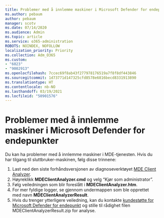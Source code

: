 ```yaml
---
title: Problemer med å innlemme maskiner i Microsoft Defender for endepunkter
ms.author: pebaum
author: pebaum
manager: scotv
ms.date: 07/14/2020
ms.audience: Admin
ms.topic: article
ms.service: o365-administration
ROBOTS: NOINDEX, NOFOLLOW
localization_priority: Priority
ms.collection: Adm_O365
ms.custom:
- "6023"
- "9002913"
ms.openlocfilehash: 7ccec69f8ab43f277978176519a7f8f8df443846
ms.sourcegitcommit: 1d73771d147325cfd8578e6816becd8331913890
ms.translationtype: HT
ms.contentlocale: nb-NO
ms.lasthandoff: 03/19/2021
ms.locfileid: "50901576"
---
```

# <a name="issues-with-onboarding-machines-to-microsoft-defender-for-endpoints"></a>Problemer med å innlemme maskiner i Microsoft Defender for endepunkter

Du kan ha problemer med å innlemme maskiner i MDE-tjenesten. Hvis du har tilgang til sluttbruker-maskinen, følg disse trinnene:

1. Last ned den siste forhåndsversjonen av diagnoseverktøyet [MDE Client Analyzer](https://aka.ms/betamdeanalyzer).
2. Høyreklikk **MDEClientAnalyzer.cmd** og velg “Kjør som administrator”.
3. Følg veiledningen som blir foreslått i **MDEClientAnalyzer.htm**.
4. For mer fyldige logger, se gjennom undermappen som ble opprettet med navn **MDEClientAnalyzerResult**.
5. Hvis du trenger ytterligere veiledning, kan du kontakte [kundestøtte for Microsoft Defender for endepunkt](https://docs.microsoft.com/windows/security/threat-protection/microsoft-defender-atp/contact-support) og stille til rådighet filen MDEClientAnalyzerResult.zip for analyse.
